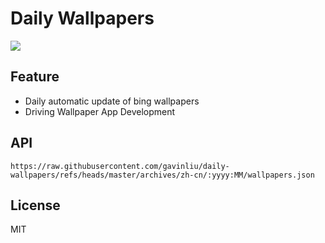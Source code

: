 # Daily Wallpapers
  
![](https://www.bing.com/th?id=OHR.CanyonSnow_ZH-CN3910130781_UHD.jpg)

## Feature

- Daily automatic update of bing wallpapers
- Driving Wallpaper App Development

## API

```
https://raw.githubusercontent.com/gavinliu/daily-wallpapers/refs/heads/master/archives/zh-cn/:yyyy:MM/wallpapers.json
```

## License

MIT
  